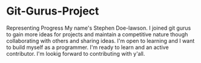 # Git-Gurus-Project
Representing Progress
My name's Stephen Doe-lawson. I joined git gurus to gain more ideas for projects and maintain a competitive nature though collaborating with others and sharing ideas. I'm open to learning and I want to build myself as a programmer.
I'm ready to learn and an active contributor. I'm lookig forward to contributing with y'all.

